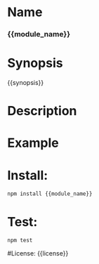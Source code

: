 # Name
### {{module_name}}

# Synopsis
{{synopsis}}

# Description

# Example

# Install:
`npm install {{module_name}}`

# Test:
`npm test`

#License:
{{license}}
